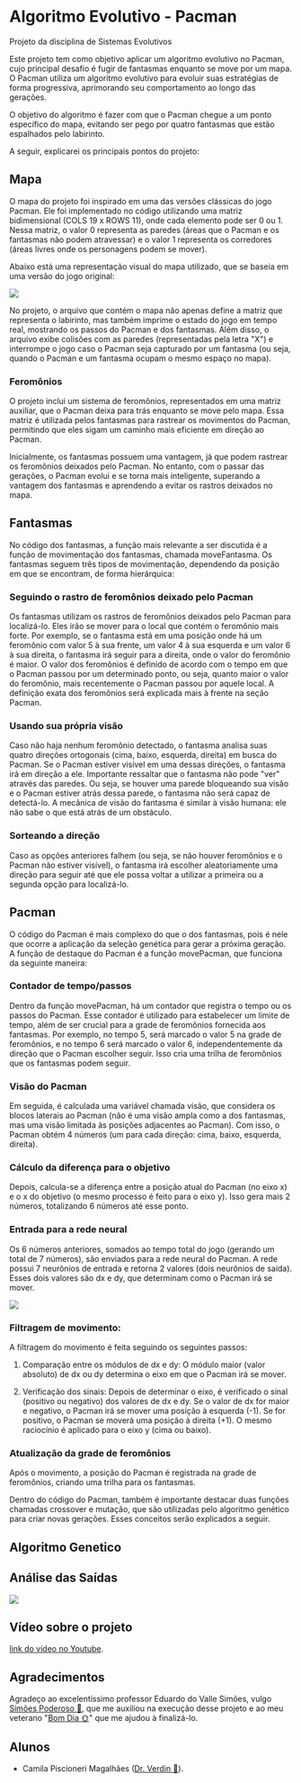 # Algoritmo Evolutivo - Pacman

Projeto da disciplina de Sistemas Evolutivos

Este projeto tem como objetivo aplicar um algoritmo evolutivo no Pacman, cujo principal desafio é fugir de fantasmas enquanto se move por um mapa. O Pacman utiliza um algoritmo evolutivo para evoluir suas estratégias de forma progressiva, aprimorando seu comportamento ao longo das gerações.

O objetivo do algoritmo é fazer com que o Pacman chegue a um ponto específico do mapa, evitando ser pego por quatro fantasmas que estão espalhados pelo labirinto.

A seguir, explicarei os principais pontos do projeto:

## Mapa

O mapa do projeto foi inspirado em uma das versões clássicas do jogo Pacman. Ele foi implementado no código utilizando uma matriz bidimensional (COLS 19 x ROWS 11), onde cada elemento pode ser 0 ou 1. Nessa matriz, o valor 0 representa as paredes (áreas que o Pacman e os fantasmas não podem atravessar) e o valor 1 representa os corredores (áreas livres onde os personagens podem se mover).

Abaixo está uma representação visual do mapa utilizado, que se baseia em uma versão do jogo original:

<img src="./imagens/mapas.png">

No projeto, o arquivo que contém o mapa não apenas define a matriz que representa o labirinto, mas também imprime o estado do jogo em tempo real, mostrando os passos do Pacman e dos fantasmas. Além disso, o arquivo exibe colisões com as paredes (representadas pela letra "X") e interrompe o jogo caso o Pacman seja capturado por um fantasma (ou seja, quando o Pacman e um fantasma ocupam o mesmo espaço no mapa).

### Feromônios

O projeto inclui um sistema de feromônios, representados em uma matriz auxiliar, que o Pacman deixa para trás enquanto se move pelo mapa. Essa matriz é utilizada pelos fantasmas para rastrear os movimentos do Pacman, permitindo que eles sigam um caminho mais eficiente em direção ao Pacman.

Inicialmente, os fantasmas possuem uma vantagem, já que podem rastrear os feromônios deixados pelo Pacman. No entanto, com o passar das gerações, o Pacman evolui e se torna mais inteligente, superando a vantagem dos fantasmas e aprendendo a evitar os rastros deixados no mapa.

## Fantasmas

No código dos fantasmas, a função mais relevante a ser discutida é a função de movimentação dos fantasmas, chamada moveFantasma. Os fantasmas seguem três tipos de movimentação, dependendo da posição em que se encontram, de forma hierárquica:

### Seguindo o rastro de feromônios deixado pelo Pacman

Os fantasmas utilizam os rastros de feromônios deixados pelo Pacman para localizá-lo. Eles irão se mover para o local que contém o feromônio mais forte. Por exemplo, se o fantasma está em uma posição onde há um feromônio com valor 5 à sua frente, um valor 4 à sua esquerda e um valor 6 à sua direita, o fantasma irá seguir para a direita, onde o valor do feromônio é maior. O valor dos feromônios é definido de acordo com o tempo em que o Pacman passou por um determinado ponto, ou seja, quanto maior o valor do feromônio, mais recentemente o Pacman passou por aquele local. A definição exata dos feromônios será explicada mais à frente na seção Pacman.

### Usando sua própria visão

Caso não haja nenhum feromônio detectado, o fantasma analisa suas quatro direções ortogonais (cima, baixo, esquerda, direita) em busca do Pacman. Se o Pacman estiver visível em uma dessas direções, o fantasma irá em direção a ele. Importante ressaltar que o fantasma não pode "ver" através das paredes. Ou seja, se houver uma parede bloqueando sua visão e o Pacman estiver atrás dessa parede, o fantasma não será capaz de detectá-lo. A mecânica de visão do fantasma é similar à visão humana: ele não sabe o que está atrás de um obstáculo.

### Sorteando a direção

Caso as opções anteriores falhem (ou seja, se não houver feromônios e o Pacman não estiver visível), o fantasma irá escolher aleatoriamente uma direção para seguir até que ele possa voltar a utilizar a primeira ou a segunda opção para localizá-lo.

## Pacman

O código do Pacman é mais complexo do que o dos fantasmas, pois é nele que ocorre a aplicação da seleção genética para gerar a próxima geração. A função de destaque do Pacman é a função movePacman, que funciona da seguinte maneira:

### Contador de tempo/passos

Dentro da função movePacman, há um contador que registra o tempo ou os passos do Pacman. Esse contador é utilizado para estabelecer um limite de tempo, além de ser crucial para a grade de feromônios fornecida aos fantasmas. Por exemplo, no tempo 5, será marcado o valor 5 na grade de feromônios, e no tempo 6 será marcado o valor 6, independentemente da direção que o Pacman escolher seguir. Isso cria uma trilha de feromônios que os fantasmas podem seguir.

### Visão do Pacman

Em seguida, é calculada uma variável chamada visão, que considera os blocos laterais ao Pacman (não é uma visão ampla como a dos fantasmas, mas uma visão limitada às posições adjacentes ao Pacman). Com isso, o Pacman obtém 4 números (um para cada direção: cima, baixo, esquerda, direita).

### Cálculo da diferença para o objetivo

Depois, calcula-se a diferença entre a posição atual do Pacman (no eixo x) e o x do objetivo (o mesmo processo é feito para o eixo y). Isso gera mais 2 números, totalizando 6 números até esse ponto.

### Entrada para a rede neural

Os 6 números anteriores, somados ao tempo total do jogo (gerando um total de 7 números), são enviados para a rede neural do Pacman. A rede possui 7 neurônios de entrada e retorna 2 valores (dois neurônios de saída). Esses dois valores são dx e dy, que determinam como o Pacman irá se mover.

<img src="./imagens/rede.png">

### Filtragem de movimento:
        
A filtragem do movimento é feita seguindo os seguintes passos:

1. Comparação entre os módulos de dx e dy: O módulo maior (valor absoluto) de dx ou dy determina o eixo em que o Pacman irá se mover.

2. Verificação dos sinais: Depois de determinar o eixo, é verificado o sinal (positivo ou negativo) dos valores de dx e dy. Se o valor de dx for maior e negativo, o Pacman irá se mover uma posição à esquerda (-1). Se for positivo, o Pacman se moverá uma posição à direita (+1). O mesmo raciocínio é aplicado para o eixo y (cima ou baixo).

### Atualização da grade de feromônios

Após o movimento, a posição do Pacman é registrada na grade de feromônios, criando uma trilha para os fantasmas.

Dentro do código do Pacman, também é importante destacar duas funções chamadas crossover e mutação, que são utilizadas pelo algoritmo genético para criar novas gerações. Esses conceitos serão explicados a seguir.

## Algoritmo Genetico

## Análise das Saídas

<img src="./imagens/grafico.png">

## Vídeo sobre o projeto

[link do vídeo no Youtube](https://youtu.be/).

## Agradecimentos

Agradeço ao excelentíssimo professor Eduardo do Valle Simões, vulgo [Simões Poderoso :robot:](https://gitlab.com/simoesusp), que me auxiliou na execução desse projeto e ao meu veterano "[Bom Dia :sun_with_face:](https://github.com/mpferreira003)" que me ajudou à finalizá-lo.

## Alunos

- Camila Piscioneri Magalhães ([Dr. Verdin :seedling:](https://github.com/Dr-Verdin)).